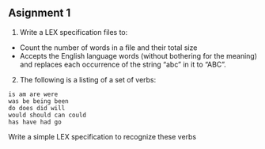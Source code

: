 ## Asignment 1

1. Write a LEX specification files to:

* Count the number of words in a file and their total size
* Accepts the English language words (without bothering for the meaning) and replaces
each occurrence of the string “abc” in it to “ABC”.
2. The following is a listing of a set of verbs:
```
is am are were 
was be being been 
do does did will 
would should can could
has have had go
```
Write a simple LEX specification to recognize these verbs